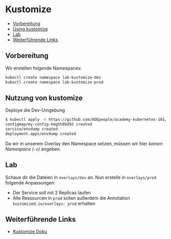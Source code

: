 # Kustomize
<!-- BEGIN mktoc -->

- [Vorbereitung](#vorbereitung)
- [Using kustomize](#using-kustomize)
- [Lab](#lab)
- [Weiterführende Links](#weiterführende-links)
<!-- END mktoc -->

## Vorbereitung

Wir erstellen folgende Namespaces:

```sh
kubectl create namespace lab-kustomize-dev
kubectl create namespace lab-kustomize-prod
```

## Nutzung von kustomize

Deploye die Dev-Umgebung

```sh
$ kubectl apply -k https://github.com/AOEpeople/academy-kubernetes-101//kustomize/overlays/dev?ref=main
configmap/my-config-kmghh8bd92 created
service/envdump created
deployment.apps/envdump created
```

Da wir in unserem Overlay den Namespace setzen, müssen wir hier _keinen Namespace (`-n`)_ angeben.

## Lab

Schaue dir die Dateien in `overlays/dev` an. Nun erstelle in `overlays/prod` folgende Anpassungen:

- Der Service soll mit 2 Replicas laufen
- Alle Ressourcen in `prod` sollen außerdem die Annotation `kustomized.io/overlays: prod` erhalten

## Weiterführende Links

- [Kustomize Doku](https://kubectl.docs.kubernetes.io/references/kustomize/)
